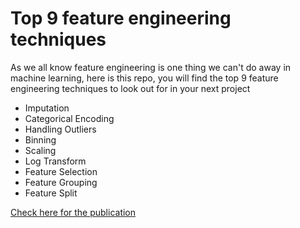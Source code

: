# Top 9 feature engineering techniques

As we all know feature engineering is one thing we can't do away in machine learning,
here is this repo, you will find the top 9 feature engineering techniques to look out 
for in your next project

- Imputation
- Categorical Encoding
- Handling Outliers
- Binning
- Scaling
- Log Transform
- Feature Selection
- Feature Grouping
- Feature Split


[Check here for the publication](https://rubikscode.net/2020/11/15/top-9-feature-engineering-techniques/)
